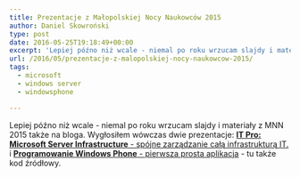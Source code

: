 ```yaml
---
title: Prezentacje z Małopolskiej Nocy Naukowców 2015
author: Daniel Skowroński
type: post
date: 2016-05-25T19:18:49+00:00
excerpt: 'Lepiej późno niż wcale - niemal po roku wrzucam slajdy i materiały z MNN 2015 także na bloga. Wygłosiłem wówczas dwie prezentacje: <a href="/wp-content/uploads/2015/mnn/2015/it-pro"><strong>IT Pro: Microsoft Server Infrastructure</strong> - spójne zarządzanie całą infrastrukturą IT.</a> i <a href="/wp-content/uploads/2015/mnn/2015/winphone"><strong>Programowanie Windows Phone</strong> - pierwsza prosta aplikacja</a> - tu także kod źródłowy.'
url: /2016/05/prezentacje-z-malopolskiej-nocy-naukowcow-2015/
tags:
  - microsoft
  - windows server
  - windowsphone

---
```

Lepiej późno niż wcale - niemal po roku wrzucam slajdy i materiały z MNN 2015 także na bloga. Wygłosiłem wówczas dwie prezentacje: [**IT Pro: Microsoft Server Infrastructure** - spójne zarządzanie całą infrastrukturą IT.][1] i [**Programowanie Windows Phone** - pierwsza prosta aplikacja][2] - tu także kod źródłowy.

 [1]: /wp-content/uploads/2015/mnn/2015/it-pro
 [2]: /wp-content/uploads/2015/mnn/2015/winphone